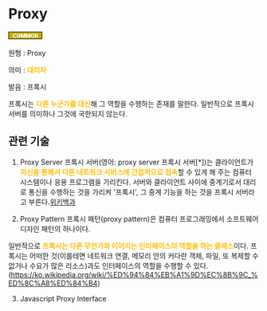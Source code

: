 # Proxy
![Common](../2TAT1C/Label_Common.png)

원형 : Proxy

의미  : <span style="color:#FFBF00; font-weight:bold;">대리자</span>

발음 : 프록시

프록시는  <span style="color:#FFBF00; font-weight:bold;">다른 누군가를 대신</span>해 그 역할을 수행하는 존재를 말한다. 
일반적으로 프록시 서버를 의미하나 그것에 국한되지 않는다.

## 관련 기술
1. Proxy Server
프록시 서버(영어: proxy server 프록시 서버[*])는 클라이언트가 <span style="color:#FFBF00; font-weight:bold;">자신을 통해서 다른 네트워크 서비스에 간접적으로 접속</span>할 수 있게 해 주는 컴퓨터 시스템이나 응용 프로그램을 가리킨다. 서버와 클라이언트 사이에 중계기로서 대리로 통신을 수행하는 것을 가리켜 '프록시', 그 중계 기능을 하는 것을 프록시 서버라고 부른다.[위키백과](https://ko.wikipedia.org/wiki/%ED%94%84%EB%A1%9D%EC%8B%9C_%EC%84%9C%EB%B2%84)


2. Proxy Pattern
프록시 패턴(proxy pattern)은 컴퓨터 프로그래밍에서 소프트웨어 디자인 패턴의 하나이다.

일반적으로  <span style="color:#FFBF00; font-weight:bold;">프록시는 다른 무언가와 이어지는 인터페이스의 역할을 하는 클래스</span>이다. 프록시는 어떠한 것(이를테면 네트워크 연결, 메모리 안의 커다란 객체, 파일, 또 복제할 수 없거나 수요가 많은 리소스)과도 인터페이스의 역할을 수행할 수 있다.(https://ko.wikipedia.org/wiki/%ED%94%84%EB%A1%9D%EC%8B%9C_%ED%8C%A8%ED%84%B4)

3. Javascript Proxy Interface

